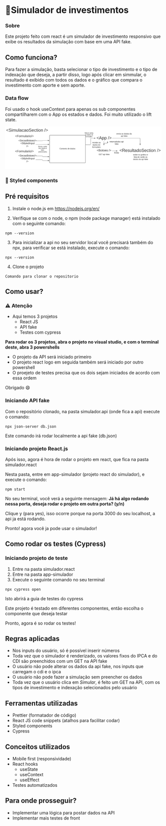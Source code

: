 # 💸Simulador de investimentos

### Sobre

Este projeto feito com react é um simulador de investimento responsivo que exibe os resultados da simulação com base em uma API fake.

## Como funciona?

Para fazer a simulação, basta selecionar o tipo de investimento e o tipo de indexação que deseja, a partir disso, logo após clicar em simmular, o resultado é exibido
com todos os dados e o gráfico que compara o investimento com aporte e sem aporte.

### Data flow

Foi usado o hook useContext para apenas os sub componentes compartilharem com o App os estados e dados. Foi muito utilizado o lift state.

<img src="./read-me-src/fluxo.png">

### 💅 Styled components


## Pré requisitos

1. Instale o node.js em https://nodejs.org/en/

2. Verifique se com o node, o npm (node package manager) está instalado com o seguinte comando:

```
npm --version
```

3. Para inicializar a api no seu servidor local você precisará também do npx, para verificar se está instalado, execute o comando:

```
npx --version
```

4. Clone o projeto

```
Comando para clonar o repositorio
```

## Como usar?

### ⚠️ Atenção

- Aqui temos 3 projetos
  - React JS
  - API fake
  - Testes com cypress

**Para rodar os 3 projetos, abra o projeto no visual studio, e com o terminal deste, abra 3 powershells**

- O projeto da API será iniciado primeiro
- O projeto react logo em seguida também será iniciado por outro powershell
- O proejeto de testes precisa que os dois sejam iniciados de acordo com essa ordem

Obrigado 😄

### Iniciando API fake

Com o repositório clonado, na pasta simulador.api (onde fica a api) execute o comando:

```
npx json-server db.json
```

Este comando irá rodar localmente a api fake (db.json)


### Iniciando projeto React.js

Após isso, agora é hora de rodar o projeto em react, que fica na pasta simulador.react

Nesta pasta, entre em app-simulador (projeto react do simulador), e execute o comando:

```
npm start
```

No seu terminal, você verá a seguinte mensagem: **Já há algo rodando nessa porta, deseja rodar o projeto em outra porta? (y/n)**

Clique y (para yes), isso ocorre porque na porta 3000 do seu localhost, a api ja está rodando.

Pronto! agora você ja pode usar o simulador!



## Como rodar os testes (**Cypress**)

### Iniciando projeto de teste

1. Entre na pasta simulador.react
2. Entre na pasta app-simulador
3. Execute o seguinte comando no seu terminal

```
npx cypress open
```

Isto abrirá a guia de testes do cypress

Este projeto é testado em diferentes componentes, então escolha o componente que deseja testar

Pronto, agora é so rodar os testes!


## Regras aplicadas

- Nos inputs do usuário, só é possível inserir números
- Toda vez que o simulador é renderizado, os valores fixos do IPCA e do CDI são preenchidos com um GET na API fake
- O usuário não pode alterar os dados da api fake, nos inputs que carregam o cdi e o ipca
- O usuário não pode fazer a simulação sem preencher os dados
- Toda vez que o usuário clica em *Simular*, é feito um GET na API, com os tipos de investimento e indexação selecionados pelo usuário

## Ferramentas utilizadas

- Prettier (formatador de código)
- React JS code snippets (atalhos para facilitar codar)
- Styled components
- Cypress

## Conceitos utilizados

- Mobile first (responsividade)
- React hooks
  - useState
  - useContext
  - useEffect
- Testes automatizados
  
## Para onde prosseguir?
 - Implementar uma lógica para postar dados na API
 - Implementar mais testes de front
